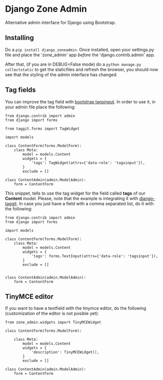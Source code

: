 # Django Zone Admin
Alternative admin interface for Django using Bootstrap.

## Installing

Do a `pip install django_zoneadmin`. Once installed, open your settings.py file and place the 'zone\_admin' app *before* the 'django.contrib.admin' app.

After that, (if you are in DEBUG=False mode) do a `python manage.py collectstatic` to get the staticfiles and refresh the browser, you should now see that the styling of the admin interface has changed.


## Tag fields

You can improve the tag field with [bootstrap tagsinput](http://timschlechter.github.io/bootstrap-tagsinput/examples/). In order to use it, in your admin file place the following:

    from django.contrib import admin
    from django import forms

    from taggit.forms import TagWidget

    import models

    class ContentForm(forms.ModelForm):
        class Meta:
            model = models.Content
            widgets = {
                'tags': TagWidget(attrs={'data-role': 'tagsinput'}),
            }
            exclude = []

    class ContentAdmin(admin.ModelAdmin):
        form = ContentForm


This snippet, tells to use the tag widget for the field called **tags** of our **Content** model. Please, note that the example is integrating it with [django-taggit](https://github.com/alex/django-taggit). In case you just have a field with a comma separated list, do it with the following:


    from django.contrib import admin
    from django import forms

    import models

    class ContentForm(forms.ModelForm):
        class Meta:
            model = models.Content
            widgets = {
                'tags': forms.TextInput(attrs={'data-role': 'tagsinput'}),
            }
            exclude = []


    class ContentAdmin(admin.ModelAdmin):
        form = ContentForm


## TinyMCE editor

If you want to have a textfield with the tinymce editor, do the following (customization of the editor is not posible yet):


    from zone_admin.widgets import TinyMCEWidget

    class ContentForm(forms.ModelForm):

        class Meta:
            model = models.Content
            widgets = {
                'description': TinyMCEWidget(),
            }
            exclude = []

    class ContentAdmin(admin.ModelAdmin):
        form = ContentForm
